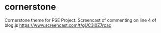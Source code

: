 # cornerstone
Cornerstone theme for PSE Project.
Screencast of commenting on line 4 of blog.js
https://www.screencast.com/t/gUC3i0Z7rcac
